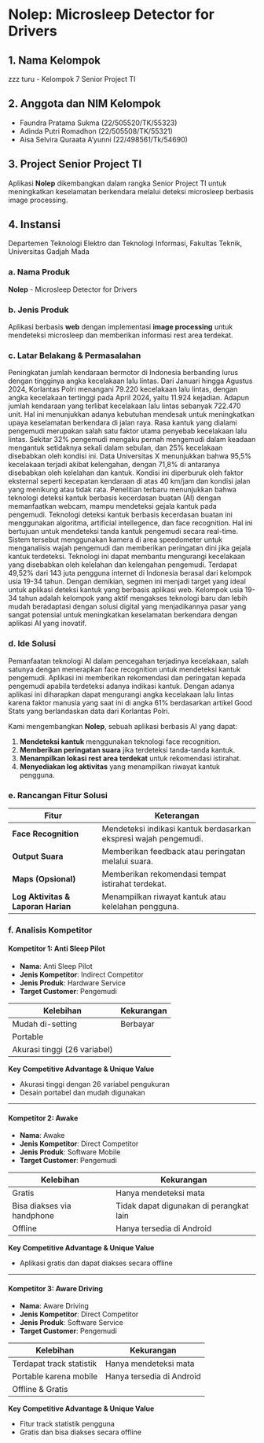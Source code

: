 # Nolep: Microsleep Detector for Drivers

## 1. Nama Kelompok
zzz turu - Kelompok 7 Senior Project TI

## 2. Anggota dan NIM Kelompok
- Faundra Pratama Sukma (22/505520/TK/55323)
- Adinda Putri Romadhon (22/505508/TK/55321)
- Aisa Selvira Quraata A’yunni (22/498561/Tk/54690)

## 3. Project Senior Project TI
Aplikasi **Nolep** dikembangkan dalam rangka Senior Project TI untuk meningkatkan keselamatan berkendara melalui deteksi microsleep berbasis image processing.

## 4. Instansi
Departemen Teknologi Elektro dan Teknologi Informasi, Fakultas Teknik, Universitas Gadjah Mada

### **a. Nama Produk**
**Nolep** - Microsleep Detector for Drivers

### **b. Jenis Produk**
Aplikasi berbasis **web** dengan implementasi **image processing** untuk mendeteksi microsleep dan memberikan informasi rest area terdekat.

### **c. Latar Belakang & Permasalahan**
Peningkatan jumlah kendaraan bermotor di Indonesia berbanding lurus dengan tingginya angka kecelakaan lalu lintas. Dari Januari hingga Agustus 2024, Korlantas Polri menangani 79.220 kecelakaan lalu lintas, dengan angka kecelakaan tertinggi pada April 2024, yaitu 11.924 kejadian. Adapun jumlah kendaraan yang terlibat kecelakaan lalu lintas sebanyak 722.470 unit. Hal ini menunjukkan adanya kebutuhan mendesak untuk meningkatkan upaya keselamatan berkendara di jalan raya. Rasa kantuk yang dialami pengemudi merupakan salah satu faktor utama penyebab kecelakaan lalu lintas. Sekitar 32% pengemudi mengaku pernah mengemudi dalam keadaan mengantuk setidaknya sekali dalam sebulan, dan 25% kecelakaan disebabkan oleh kondisi ini. Data Universitas X menunjukkan bahwa 95,5% kecelakaan terjadi akibat kelengahan, dengan 71,8% di antaranya disebabkan oleh kelelahan dan kantuk. Kondisi ini diperburuk oleh faktor eksternal seperti kecepatan kendaraan di atas 40 km/jam dan kondisi jalan yang menikung atau tidak rata. 
Penelitian terbaru menunjukkan bahwa teknologi deteksi kantuk berbasis kecerdasan buatan (AI) dengan memanfaatkan webcam, mampu mendeteksi gejala kantuk pada pengemudi. Teknologi deteksi kantuk berbasis kecerdasan buatan ini menggunakan algoritma, artificial intellegence, dan face recognition. Hal ini bertujuan untuk mendeteksi tanda kantuk pengemudi secara real-time. Sistem tersebut menggunakan kamera di area speedometer untuk menganalisis wajah pengemudi dan memberikan peringatan dini jika gejala kantuk terdeteksi. Teknologi ini dapat membantu mengurangi kecelakaan yang disebabkan oleh kelelahan dan kelengahan pengemudi.
Terdapat 49,52% dari 143 juta pengguna internet di Indonesia berasal dari kelompok usia 19-34 tahun. Dengan demikian, segmen ini menjadi target yang ideal untuk aplikasi deteksi kantuk yang berbasis aplikasi web. Kelompok usia 19-34 tahun adalah kelompok yang aktif mengakses teknologi baru dan lebih mudah beradaptasi dengan solusi digital yang menjadikannya pasar yang sangat potensial untuk meningkatkan keselamatan berkendara dengan aplikasi AI yang inovatif.

### **d. Ide Solusi**
Pemanfaatan teknologi AI dalam pencegahan terjadinya kecelakaan, salah satunya dengan menerapkan face recognition untuk mendeteksi kantuk pengemudi. Aplikasi ini memberikan rekomendasi dan peringatan kepada pengemudi apabila terdeteksi adanya indikasi kantuk. Dengan adanya aplikasi ini diharapkan dapat mengurangi angka kecelakaan lalu lintas karena faktor manusia yang saat ini di angka 61% berdasarkan artikel Good Stats yang berlandaskan data dari Korlantas Polri.

Kami mengembangkan **Nolep**, sebuah aplikasi berbasis AI yang dapat:
1. **Mendeteksi kantuk** menggunakan teknologi face recognition.
2. **Memberikan peringatan suara** jika terdeteksi tanda-tanda kantuk.
3. **Menampilkan lokasi rest area terdekat** untuk rekomendasi istirahat.
4. **Menyediakan log aktivitas** yang menampilkan riwayat kantuk pengguna.

### **e. Rancangan Fitur Solusi**

| **Fitur**               | **Keterangan** |
|-----------------|----------------------------------------------------------------|
| **Face Recognition**    | Mendeteksi indikasi kantuk berdasarkan ekspresi wajah pengemudi. |
| **Output Suara**        | Memberikan feedback atau peringatan melalui suara. |
| **Maps (Opsional)**     | Memberikan rekomendasi tempat istirahat terdekat. |
| **Log Aktivitas & Laporan Harian** | Menampilkan riwayat kantuk atau kelelahan pengguna. |

### **f. Analisis Kompetitor** 

#### **Kompetitor 1: Anti Sleep Pilot**  
- **Nama**: Anti Sleep Pilot
- **Jenis Kompetitor**: Indirect Competitor
- **Jenis Produk**: Hardware Service
- **Target Customer**: Pengemudi


| **Kelebihan**            | **Kekurangan** |  
|--------------------------|---------------|  
| Mudah di-setting         | Berbayar      |  
| Portable                 |               |  
| Akurasi tinggi (26 variabel) |               |  

**Key Competitive Advantage & Unique Value**  
- Akurasi tinggi dengan 26 variabel pengukuran  
- Desain portabel dan mudah digunakan  

---

#### **Kompetitor 2: Awake**  
- **Nama**: Awake  
- **Jenis Kompetitor**: Direct Competitor  
- **Jenis Produk**: Software Mobile  
- **Target Customer**: Pengemudi  


| **Kelebihan**            | **Kekurangan** |  
|--------------------------|---------------|  
| Gratis                   | Hanya mendeteksi mata |  
| Bisa diakses via handphone | Tidak dapat digunakan di perangkat lain |  
| Offline                  | Hanya tersedia di Android |  

**Key Competitive Advantage & Unique Value**  
- Aplikasi gratis dan dapat diakses secara offline  

---

#### **Kompetitor 3: Aware Driving**  
- **Nama**: Aware Driving  
- **Jenis Kompetitor**: Direct Competitor  
- **Jenis Produk**: Software Service  
- **Target Customer**: Pengemudi  


| **Kelebihan**            | **Kekurangan** |  
|--------------------------|---------------|  
| Terdapat track statistik | Hanya mendeteksi mata |  
| Portable karena mobile   | Hanya tersedia di Android |  
| Offline & Gratis         |               |  

**Key Competitive Advantage & Unique Value**  
- Fitur track statistik pengguna  
- Gratis dan bisa diakses secara offline 
